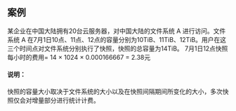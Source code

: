## 案例

某企业在中国大陆拥有20台云服务器，对中国大陆的文件系统 A 进行访问。文件系统 A 在7月1日10点、11点、12点的容量分别为10TiB、11TiB、12TiB。用户在这三个时间点对文件系统分别执行了快照，快照的总容量为14TiB。
7月1日12点快照每小时的费用= 14 × 1024 × 0.000166667 = 2.38元 

#### 说明：

快照的容量大小取决于文件系统的大小以及在快照间隔期间所变化的大小，多次快照仅会对增量部分进行统计计费。


